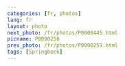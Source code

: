 ```yaml
---
categories: [fr, photos]
lang: fr
layout: photo
next_photo: /fr/photos/P0000445.html
picname: P0000258
prev_photo: /fr/photos/P0000259.html
tags: [Springbock]
---
```

